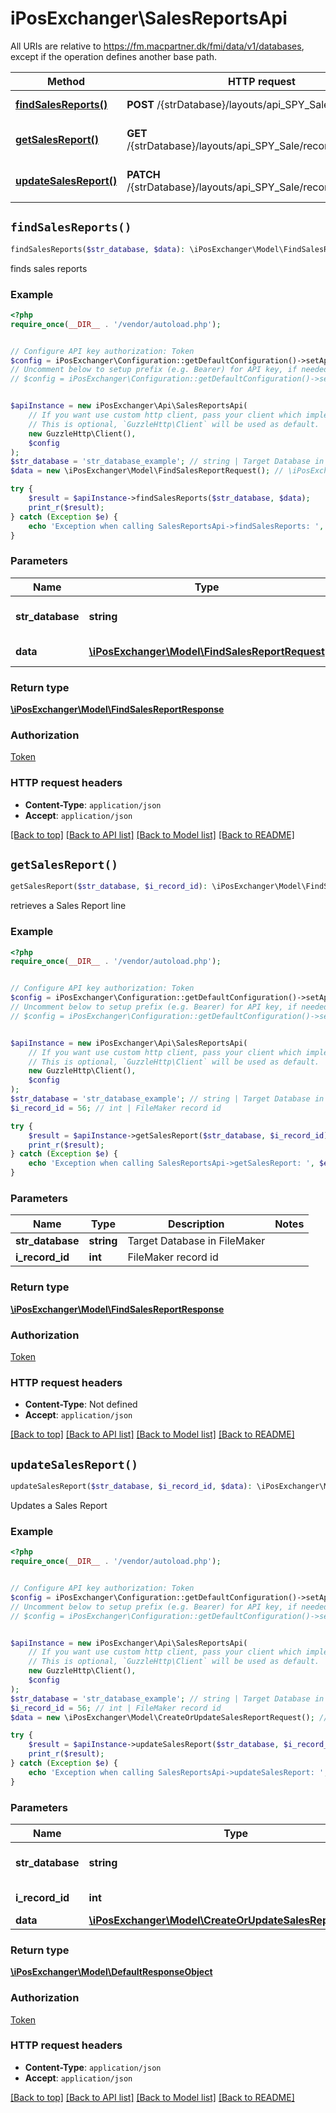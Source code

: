 # iPosExchanger\SalesReportsApi

All URIs are relative to https://fm.macpartner.dk/fmi/data/v1/databases, except if the operation defines another base path.

| Method | HTTP request | Description |
| ------------- | ------------- | ------------- |
| [**findSalesReports()**](SalesReportsApi.md#findSalesReports) | **POST** /{strDatabase}/layouts/api_SPY_Sale/_find | finds sales reports |
| [**getSalesReport()**](SalesReportsApi.md#getSalesReport) | **GET** /{strDatabase}/layouts/api_SPY_Sale/records/{iRecordID} | retrieves a Sales Report line |
| [**updateSalesReport()**](SalesReportsApi.md#updateSalesReport) | **PATCH** /{strDatabase}/layouts/api_SPY_Sale/records/{iRecordID} | Updates a Sales Report |


## `findSalesReports()`

```php
findSalesReports($str_database, $data): \iPosExchanger\Model\FindSalesReportResponse
```

finds sales reports

### Example

```php
<?php
require_once(__DIR__ . '/vendor/autoload.php');


// Configure API key authorization: Token
$config = iPosExchanger\Configuration::getDefaultConfiguration()->setApiKey('Authorization', 'YOUR_API_KEY');
// Uncomment below to setup prefix (e.g. Bearer) for API key, if needed
// $config = iPosExchanger\Configuration::getDefaultConfiguration()->setApiKeyPrefix('Authorization', 'Bearer');


$apiInstance = new iPosExchanger\Api\SalesReportsApi(
    // If you want use custom http client, pass your client which implements `GuzzleHttp\ClientInterface`.
    // This is optional, `GuzzleHttp\Client` will be used as default.
    new GuzzleHttp\Client(),
    $config
);
$str_database = 'str_database_example'; // string | Target Database in FileMaker
$data = new \iPosExchanger\Model\FindSalesReportRequest(); // \iPosExchanger\Model\FindSalesReportRequest | Search data

try {
    $result = $apiInstance->findSalesReports($str_database, $data);
    print_r($result);
} catch (Exception $e) {
    echo 'Exception when calling SalesReportsApi->findSalesReports: ', $e->getMessage(), PHP_EOL;
}
```

### Parameters

| Name | Type | Description  | Notes |
| ------------- | ------------- | ------------- | ------------- |
| **str_database** | **string**| Target Database in FileMaker | |
| **data** | [**\iPosExchanger\Model\FindSalesReportRequest**](../Model/FindSalesReportRequest.md)| Search data | [optional] |

### Return type

[**\iPosExchanger\Model\FindSalesReportResponse**](../Model/FindSalesReportResponse.md)

### Authorization

[Token](../../README.md#Token)

### HTTP request headers

- **Content-Type**: `application/json`
- **Accept**: `application/json`

[[Back to top]](#) [[Back to API list]](../../README.md#endpoints)
[[Back to Model list]](../../README.md#models)
[[Back to README]](../../README.md)

## `getSalesReport()`

```php
getSalesReport($str_database, $i_record_id): \iPosExchanger\Model\FindSalesReportResponse
```

retrieves a Sales Report line

### Example

```php
<?php
require_once(__DIR__ . '/vendor/autoload.php');


// Configure API key authorization: Token
$config = iPosExchanger\Configuration::getDefaultConfiguration()->setApiKey('Authorization', 'YOUR_API_KEY');
// Uncomment below to setup prefix (e.g. Bearer) for API key, if needed
// $config = iPosExchanger\Configuration::getDefaultConfiguration()->setApiKeyPrefix('Authorization', 'Bearer');


$apiInstance = new iPosExchanger\Api\SalesReportsApi(
    // If you want use custom http client, pass your client which implements `GuzzleHttp\ClientInterface`.
    // This is optional, `GuzzleHttp\Client` will be used as default.
    new GuzzleHttp\Client(),
    $config
);
$str_database = 'str_database_example'; // string | Target Database in FileMaker
$i_record_id = 56; // int | FileMaker record id

try {
    $result = $apiInstance->getSalesReport($str_database, $i_record_id);
    print_r($result);
} catch (Exception $e) {
    echo 'Exception when calling SalesReportsApi->getSalesReport: ', $e->getMessage(), PHP_EOL;
}
```

### Parameters

| Name | Type | Description  | Notes |
| ------------- | ------------- | ------------- | ------------- |
| **str_database** | **string**| Target Database in FileMaker | |
| **i_record_id** | **int**| FileMaker record id | |

### Return type

[**\iPosExchanger\Model\FindSalesReportResponse**](../Model/FindSalesReportResponse.md)

### Authorization

[Token](../../README.md#Token)

### HTTP request headers

- **Content-Type**: Not defined
- **Accept**: `application/json`

[[Back to top]](#) [[Back to API list]](../../README.md#endpoints)
[[Back to Model list]](../../README.md#models)
[[Back to README]](../../README.md)

## `updateSalesReport()`

```php
updateSalesReport($str_database, $i_record_id, $data): \iPosExchanger\Model\DefaultResponseObject
```

Updates a Sales Report

### Example

```php
<?php
require_once(__DIR__ . '/vendor/autoload.php');


// Configure API key authorization: Token
$config = iPosExchanger\Configuration::getDefaultConfiguration()->setApiKey('Authorization', 'YOUR_API_KEY');
// Uncomment below to setup prefix (e.g. Bearer) for API key, if needed
// $config = iPosExchanger\Configuration::getDefaultConfiguration()->setApiKeyPrefix('Authorization', 'Bearer');


$apiInstance = new iPosExchanger\Api\SalesReportsApi(
    // If you want use custom http client, pass your client which implements `GuzzleHttp\ClientInterface`.
    // This is optional, `GuzzleHttp\Client` will be used as default.
    new GuzzleHttp\Client(),
    $config
);
$str_database = 'str_database_example'; // string | Target Database in FileMaker
$i_record_id = 56; // int | FileMaker record id
$data = new \iPosExchanger\Model\CreateOrUpdateSalesReportRequest(); // \iPosExchanger\Model\CreateOrUpdateSalesReportRequest

try {
    $result = $apiInstance->updateSalesReport($str_database, $i_record_id, $data);
    print_r($result);
} catch (Exception $e) {
    echo 'Exception when calling SalesReportsApi->updateSalesReport: ', $e->getMessage(), PHP_EOL;
}
```

### Parameters

| Name | Type | Description  | Notes |
| ------------- | ------------- | ------------- | ------------- |
| **str_database** | **string**| Target Database in FileMaker | |
| **i_record_id** | **int**| FileMaker record id | |
| **data** | [**\iPosExchanger\Model\CreateOrUpdateSalesReportRequest**](../Model/CreateOrUpdateSalesReportRequest.md)|  | [optional] |

### Return type

[**\iPosExchanger\Model\DefaultResponseObject**](../Model/DefaultResponseObject.md)

### Authorization

[Token](../../README.md#Token)

### HTTP request headers

- **Content-Type**: `application/json`
- **Accept**: `application/json`

[[Back to top]](#) [[Back to API list]](../../README.md#endpoints)
[[Back to Model list]](../../README.md#models)
[[Back to README]](../../README.md)
